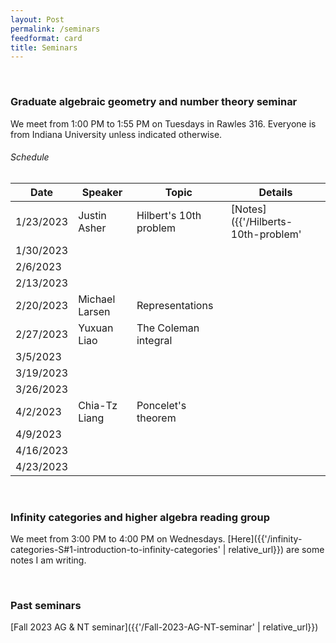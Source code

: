 ```yaml
---
layout: Post
permalink: /seminars
feedformat: card
title: Seminars
---
```




<br>

### Graduate algebraic geometry and number theory seminar

We meet from 1:00 PM to 1:55 PM on Tuesdays in Rawles 316. Everyone is from Indiana University unless indicated otherwise.


###### Schedule

| Date | Speaker | Topic | Details |
| -------- | ---------- | -------- | ---------- |
| 1/23/2023 | Justin Asher | Hilbert's 10th problem | [Notes]({{'/Hilberts-10th-problem' | relative_url}}) |
| 1/30/2023 | | | |
| 2/6/2023 | | | |
| 2/13/2023 | | | |
| 2/20/2023 | Michael Larsen | Representations | |
| 2/27/2023 | Yuxuan Liao | The Coleman integral | |
| 3/5/2023 | | | |
| 3/19/2023 | | | |
| 3/26/2023 | | | |
| 4/2/2023 | Chia-Tz Liang | Poncelet's theorem | |
| 4/9/2023 | | | |
| 4/16/2023 | | | |
| 4/23/2023 | | | |




<br>

### Infinity categories and higher algebra reading group

We meet from 3:00 PM to 4:00 PM on Wednesdays. [Here]({{'/infinity-categories-S#1-introduction-to-infinity-categories' | relative_url}}) are some notes I am writing.




<br> 

### Past seminars

[Fall 2023 AG & NT seminar]({{'/Fall-2023-AG-NT-seminar' | relative_url}})

